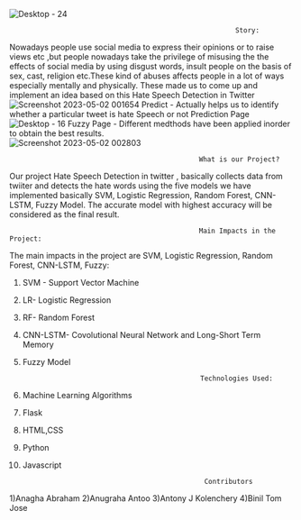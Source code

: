   ![Desktop - 24](https://user-images.githubusercontent.com/74092233/235515307-047426d1-d2a8-405e-ac0d-342b9735e1ef.png)
  
                                                            Story:
Nowadays people use social media to express their opinions or to raise views etc ,but people nowadays take the privilege of misusing the 
the effects of social media by  using disgust words, insult people on the basis of sex, cast, religion etc.These kind of abuses affects people in a lot of ways especially mentally and physically. These made us to come up and implement an idea based on this
                                                     Hate Speech Detection in Twitter
                                     ![Screenshot 2023-05-02 001654](https://user-images.githubusercontent.com/74092233/235515445-0176c768-8840-40d6-9505-e77213d8012f.png)
                              Predict - Actually helps us to identify whether a particular tweet is hate Speech or not
                                                     Prediction Page
                                    ![Desktop - 16](https://user-images.githubusercontent.com/74092233/235515944-1dfc4008-06df-4a7d-91be-3579f425c52c.png)
                              Fuzzy Page - Different medthods have been applied inorder to obtain the best results.   
                                       ![Screenshot 2023-05-02 002803](https://user-images.githubusercontent.com/74092233/235517383-1c127537-7a5a-471c-8f02-f4f3af40d998.png)
        
 
                                                   What is our Project?
Our project Hate Speech Detection in twitter , basically collects data from twiiter and detects the hate words using the five models we have implemented basically SVM, 
Logistic Regression, Random Forest, CNN-LSTM, Fuzzy Model. The accurate model with highest accuracy will be considered as the final result.

                                                   Main Impacts in the Project:
The main impacts in the project are SVM, Logistic Regression, Random Forest, CNN-LSTM, Fuzzy:
1) SVM - Support Vector Machine
2) LR- Logistic Regression
3) RF- Random Forest
4) CNN-LSTM- Covolutional Neural Network and Long-Short Term Memory
5) Fuzzy Model

                                                   Technologies Used:
1) Machine Learning Algorithms
2) Flask
3) HTML,CSS
4) Python 
5) Javascript   

                                                    Contributors
1)Anagha Abraham
2)Anugraha Antoo
3)Antony J Kolenchery
4)Binil Tom Jose
                                                    
                                                   



